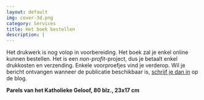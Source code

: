 ```yaml
---
layout: default
img: cover-3d.png
category: Services
title: Het boek bestellen
description: |
---
```

Het drukwerk is nog volop in voorbereiding. Het boek zal je enkel online kunnen bestellen. Het is een *non-profit*-project, dus je betaalt enkel drukkosten en verzending. Enkele voorproefjes vind je verderop. Wil je bericht ontvangen wanneer de publicatie beschikbaar is, [schrijf je dan in](#blog-anchor) op de blog.

**Parels van het Katholieke Geloof, 80 blz., 23x17 cm**
